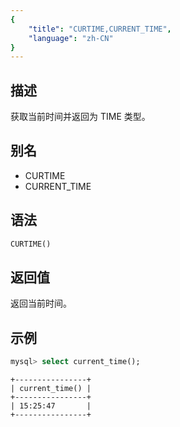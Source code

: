 ```yaml
---
{
    "title": "CURTIME,CURRENT_TIME",
    "language": "zh-CN"
}
---
```


## 描述

获取当前时间并返回为 TIME 类型。

## 别名

- CURTIME
- CURRENT_TIME

## 语法

```sql
CURTIME()
```

## 返回值

返回当前时间。

## 示例

```sql
mysql> select current_time();
```

```text
+----------------+
| current_time() |
+----------------+
| 15:25:47       |
+----------------+
```